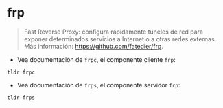 # frp

> Fast Reverse Proxy: configura rápidamente túneles de red para exponer determinados servicios a Internet o a otras redes externas.
> Más información: <https://github.com/fatedier/frp>.

- Vea documentación de `frpc`, el componente cliente `frp`:

`tldr frpc`

- Vea documentación de `frps`, el componente servidor `frp`:

`tldr frps`
